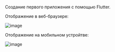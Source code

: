 Создание первого приложения с помощью Flutter. 

Отображение в веб-браузере:

![image](https://github.com/user-attachments/assets/9c965df8-9320-4d65-8cee-3d23c15e227d)

Отображение на мобильном устройтве:

![image](https://github.com/user-attachments/assets/46aa9c8c-92c8-4fb5-865c-d1a85343bf41)
